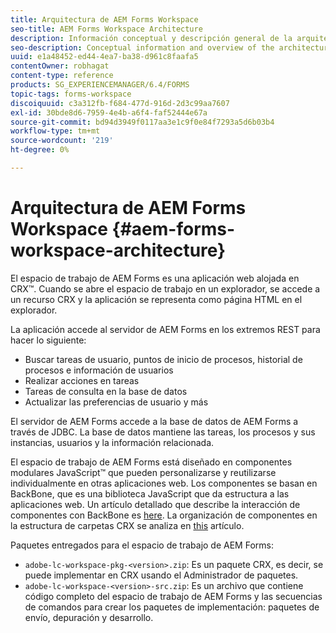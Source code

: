 ```yaml
---
title: Arquitectura de AEM Forms Workspace
seo-title: AEM Forms Workspace Architecture
description: Información conceptual y descripción general de la arquitectura del espacio de trabajo de LiveCycle AEM Forms.
seo-description: Conceptual information and overview of the architecture of LiveCycle AEM Forms workspace.
uuid: e1a48452-ed44-4ea7-ba38-d961c8faafa5
contentOwner: robhagat
content-type: reference
products: SG_EXPERIENCEMANAGER/6.4/FORMS
topic-tags: forms-workspace
discoiquuid: c3a312fb-f684-477d-916d-2d3c99aa7607
exl-id: 30bde8d6-7959-4e4b-a6f4-faf52444e67a
source-git-commit: bd94d3949f0117aa3e1c9f0e84f7293a5d6b03b4
workflow-type: tm+mt
source-wordcount: '219'
ht-degree: 0%

---
```


# Arquitectura de AEM Forms Workspace {#aem-forms-workspace-architecture}

El espacio de trabajo de AEM Forms es una aplicación web alojada en CRX™. Cuando se abre el espacio de trabajo en un explorador, se accede a un recurso CRX y la aplicación se representa como página HTML en el explorador.

La aplicación accede al servidor de AEM Forms en los extremos REST para hacer lo siguiente:

* Buscar tareas de usuario, puntos de inicio de procesos, historial de procesos e información de usuarios
* Realizar acciones en tareas
* Tareas de consulta en la base de datos
* Actualizar las preferencias de usuario y más

El servidor de AEM Forms accede a la base de datos de AEM Forms a través de JDBC. La base de datos mantiene las tareas, los procesos y sus instancias, usuarios y la información relacionada.

El espacio de trabajo de AEM Forms está diseñado en componentes modulares JavaScript™ que pueden personalizarse y reutilizarse individualmente en otras aplicaciones web. Los componentes se basan en BackBone, que es una biblioteca JavaScript que da estructura a las aplicaciones web. Un artículo detallado que describe la interacción de componentes con BackBone es [here](/help/forms/using/backbone-interaction.md). La organización de componentes en la estructura de carpetas CRX se analiza en [this](/help/forms/using/folder-structure.md) artículo.

Paquetes entregados para el espacio de trabajo de AEM Forms:

* `adobe-lc-workspace-pkg-<version>.zip`: Es un paquete CRX, es decir, se puede implementar en CRX usando el Administrador de paquetes.
* `adobe-lc-workspace-<version>-src.zip`: Es un archivo que contiene código completo del espacio de trabajo de AEM Forms y las secuencias de comandos para crear los paquetes de implementación: paquetes de envío, depuración y desarrollo.
